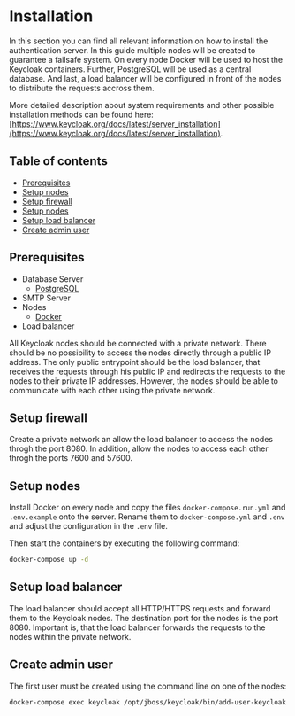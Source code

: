 Installation
============

In this section you can find all relevant information on how to install the authentication server. In this guide multiple nodes will be created to guarantee a failsafe system. On every node Docker will be used to host the Keycloak containers. Further, PostgreSQL will be used as a central database. And last, a load balancer will be configured in front of the nodes to distribute the requests accross them.

More detailed description about system requirements and other possible installation methods can be found here: [https://www.keycloak.org/docs/latest/server_installation](https://www.keycloak.org/docs/latest/server_installation).

## Table of contents

- [Prerequisites](#prerequisites)
- [Setup nodes](#setup-nodes)
- [Setup firewall](#setup-firewall)
- [Setup nodes](#setup-nodes)
- [Setup load balancer](#setup-load-balancer)
- [Create admin user](#create-admin-user)

## Prerequisites

- Database Server
    - [PostgreSQL](https://www.postgresql.org/)
- SMTP Server
- Nodes
    - [Docker](https://www.docker.com/)
- Load balancer

All Keycloak nodes should be connected with a private network. There should be no possibility to access the nodes directly through a public IP address. The only public entrypoint should be the load balancer, that receives the requests through his public IP and redirects the requests to the nodes to their private IP addresses. However, the nodes should be able to communicate with each other using the private network.

## Setup firewall

Create a private network an allow the load balancer to access the nodes throgh the port 8080. In addition, allow the nodes to access each other throgh the ports 7600 and 57600.

## Setup nodes

Install Docker on every node and copy the files `docker-compose.run.yml` and `.env.example` onto the server. Rename them to `docker-compose.yml` and `.env` and adjust the configuration in the `.env` file.

Then start the containers by executing the following command:

```bash
docker-compose up -d
```

## Setup load balancer

The load balancer should accept all HTTP/HTTPS requests and forward them to the Keycloak nodes. The destination port for the nodes is the port 8080. Important is, that the load balancer forwards the requests to the nodes within the private network.

## Create admin user

The first user must be created using the command line on one of the nodes:

```bash
docker-compose exec keycloak /opt/jboss/keycloak/bin/add-user-keycloak.sh -u <USERNAME> -p <PASSWORD>
```
